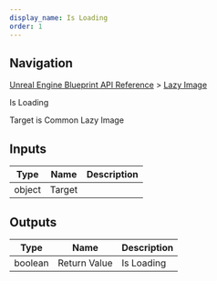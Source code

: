```yaml
---
display_name: Is Loading
order: 1
---
```

## Navigation

[Unreal Engine Blueprint API Reference](https://dev.epicgames.com/documentation/en-us/unreal-engine/BlueprintAPI) > [Lazy Image](https://dev.epicgames.com/documentation/en-us/unreal-engine/BlueprintAPI/LazyImage)

Is Loading

Target is Common Lazy Image

## Inputs

| Type | Name | Description |
| --- | --- | --- |
| object | Target |  |

## Outputs

| Type | Name | Description |
| --- | --- | --- |
| boolean | Return Value | Is Loading |

